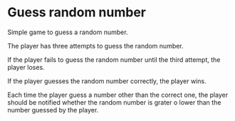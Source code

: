 # Guess random number

Simple game to guess a random number.  

The player has three attempts to guess the random number.  

If the player fails to guess the random number until the third attempt, the player loses.  

If the player guesses the random number correctly, the player wins.  

Each time the player guess a number other than the correct one, the player should be notified whether the random number is grater o lower than the number guessed by the player.
